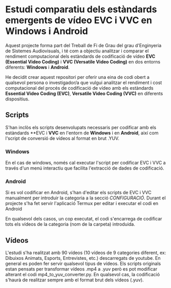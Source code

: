# Estudi comparatiu dels estàndards emergents de vídeo EVC i VVC en Windows i Android

Aquest projecte forma part del Treball de Fi de Grau del grau d'Enginyeria de Sistemes Audiovisuals, i té com a objectiu analitzar i comparar el rendiment computacional dels estàndards de codificació de vídeo **EVC (Essential Video Coding)** i **VVC (Versatile Video Coding)** en dos entorns diferents: **Windows** i **Android**.

He decidit crear aquest repositori per oferir una eina de codi obert a qualsevol persona o investigador/a que vulgui analitzar el rendiment i cost computacional del procés de codificació de vídeo amb els estàndards **Essential Video Coding (EVC)**, **Versatile Video Coding (VVC)** en diferents dispositius.

## Scripts 
S'han inclòs els scripts desenvolupats necessaris per codificar amb els estàndards **EVC i **VVC** en l'entorn de **Windows** i en **Android**, així com l'script de conversió de vídeos al format en brut .YUV.

### Windows
En el cas de windows, només cal executar l'script per codificar EVC i VVC a través d'un menú interactiu que facilita l'extracció de dades de codificació.

### Android
Si es vol codificar en Android, s'han d'editar els scripts de EVC i VVC manualment per introduir la categoria a la secció _CONFIGURACIÓ_. Durant el projecte s'ha fet servir l'aplicació Termux per editar i executar el codi en Android

En qualsevol dels casos, un cop executat, el codi s'encarrega de codificar tots els vídeos de la categoria (nom de la carpeta) introduida.

## Vídeos
L'estudi s'ha realitzat amb 90 vídeos (10 vídeos de 9 categories diferent, ex: Dibuixos Animats, Esports, Entrevistes, etc.) descarregats de youtube. En general es poden fer servir qualsevol tipus de vídeos. Els scripts originals estan pensats per transformar vídeos .mp4 a .yuv però es pot modificar alterant el codi mp4_to_yuv_converter.py. En qualsevol cas, la codificació s'haurà de realitzar sempre amb el format brut dels vídeos (.yuv).
